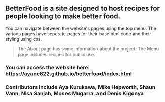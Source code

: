 ## BetterFood is a site designed to host recipes for people looking to make better food.
You can navigate between the website's pages using the top menu.
The various pages have seperate pages for their base html code and their styling using css.
> The About page has some information about the project.
The Menu page includes recipes for public use.


### You can access the website here: https://ayane822.github.io/betterfood/index.html


### Contributors include Aya Kurukawa, Mike Hepworth, Shaun Vann, Nisa Sanjah, Moses Mugarra, and Denis Kigonya